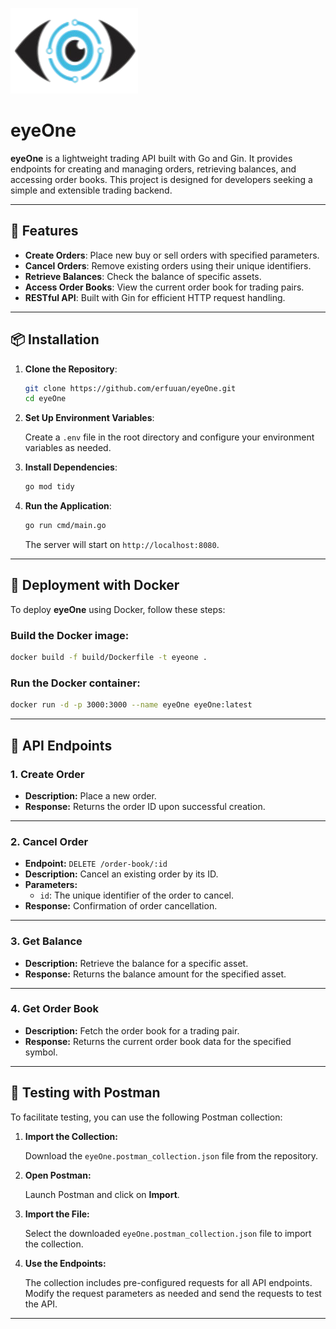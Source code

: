 ![eyeOne Logo](logo.png)
# eyeOne


**eyeOne** is a lightweight trading API built with Go and Gin. It provides endpoints for creating and managing orders, retrieving balances, and accessing order books. This project is designed for developers seeking a simple and extensible trading backend.

---

## 🚀 Features

- **Create Orders**: Place new buy or sell orders with specified parameters.
- **Cancel Orders**: Remove existing orders using their unique identifiers.
- **Retrieve Balances**: Check the balance of specific assets.
- **Access Order Books**: View the current order book for trading pairs.
- **RESTful API**: Built with Gin for efficient HTTP request handling.

---

## 📦 Installation

1. **Clone the Repository**:

   ```bash
   git clone https://github.com/erfuuan/eyeOne.git
   cd eyeOne
   ```

2. **Set Up Environment Variables**:

   Create a `.env` file in the root directory and configure your environment variables as needed.

3. **Install Dependencies**:

   ```bash
   go mod tidy
   ```

4. **Run the Application**:

   ```bash
   go run cmd/main.go
   ```

   The server will start on `http://localhost:8080`.

---
## 🐳 Deployment with Docker

To deploy **eyeOne** using Docker, follow these steps:

### Build the Docker image:

```bash
docker build -f build/Dockerfile -t eyeone .
```

### Run the Docker container:
```bash
docker run -d -p 3000:3000 --name eyeOne eyeOne:latest
```
---
## 📖 API Endpoints
### 1. Create Order
- **Description:** Place a new order.
- **Response:** Returns the order ID upon successful creation.
---

### 2. Cancel Order

- **Endpoint:** `DELETE /order-book/:id`
- **Description:** Cancel an existing order by its ID.
- **Parameters:**
  - `id`: The unique identifier of the order to cancel.
- **Response:** Confirmation of order cancellation.

---
### 3. Get Balance
- **Description:** Retrieve the balance for a specific asset.
- **Response:** Returns the balance amount for the specified asset.

---
### 4. Get Order Book
- **Description:** Fetch the order book for a trading pair.
- **Response:** Returns the current order book data for the specified symbol.

---

## 🧪 Testing with Postman

To facilitate testing, you can use the following Postman collection:

1. **Import the Collection:**

   Download the `eyeOne.postman_collection.json` file from the repository.

2. **Open Postman:**

   Launch Postman and click on **Import**.

3. **Import the File:**

   Select the downloaded `eyeOne.postman_collection.json` file to import the collection.

4. **Use the Endpoints:**

   The collection includes pre-configured requests for all API endpoints. Modify the request parameters as needed and send the requests to test the API.

---